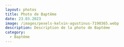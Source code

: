 ```yaml
---
layout: photos
title: Photo de Baptême
date: 23.03.2023
image: /images/pexels-kelvin-agustinus-7190365.webp
description: Description de la photo de Baptême
category:
  - Baptême
---
```

